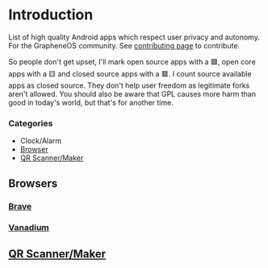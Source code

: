 # Introduction

List of high quality Android apps which respect user privacy and autonomy. For the GrapheneOS community. See [contributing page](CONTRIBUTING.md) to contribute.

So people don't get upset, I'll mark open source apps with a 🟩, open core apps with a 🟨 and closed source apps with a 🟥. I count source available apps as closed source. They don't help user freedom as legitimate forks aren't allowed. You should also be aware that GPL causes more harm than good in today's world, but that's for another time.

### Categories
- Clock/Alarm
- [Browser](#browsers)
- [QR Scanner/Maker](/apps/qr-scanner.md)

## Browsers

### [Brave](apps/brave.md)

### [Vanadium](https://grapheneos.org/features#vanadium)

## [QR Scanner/Maker](/apps/qr-scanner.md)

